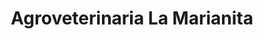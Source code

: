 ---
title: "Agroveterinaria La Marianita"
url: /gueican/agroveterinaria-la-marianita/
shop: tienda rural
---